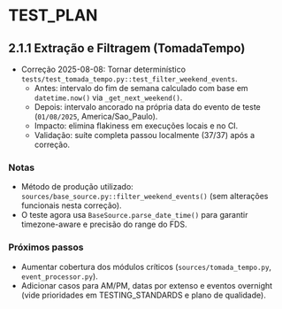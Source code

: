 # TEST_PLAN

## 2.1.1 Extração e Filtragem (TomadaTempo)

- Correção 2025-08-08: Tornar determinístico `tests/test_tomada_tempo.py::test_filter_weekend_events`.
  - Antes: intervalo do fim de semana calculado com base em `datetime.now()` via `_get_next_weekend()`.
  - Depois: intervalo ancorado na própria data do evento de teste (`01/08/2025`, America/Sao_Paulo).
  - Impacto: elimina flakiness em execuções locais e no CI.
  - Validação: suíte completa passou localmente (37/37) após a correção.

### Notas
- Método de produção utilizado: `sources/base_source.py::filter_weekend_events()` (sem alterações funcionais nesta correção).
- O teste agora usa `BaseSource.parse_date_time()` para garantir timezone-aware e precisão do range do FDS.

### Próximos passos
- Aumentar cobertura dos módulos críticos (`sources/tomada_tempo.py`, `event_processor.py`).
- Adicionar casos para AM/PM, datas por extenso e eventos overnight (vide prioridades em TESTING_STANDARDS e plano de qualidade).
